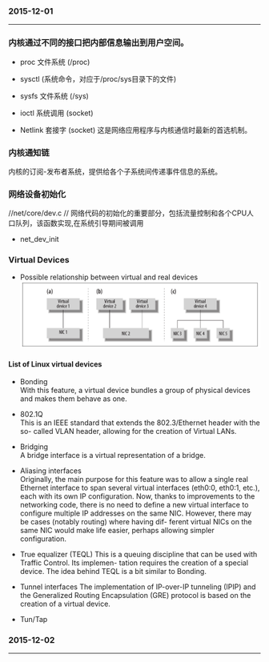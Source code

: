 ### 2015-12-01
-----------

### 内核通过不同的接口把内部信息输出到用户空间。
* proc 文件系统 (/proc)

* sysctl (系统命令，对应于/proc/sys目录下的文件)

* sysfs 文件系统 (/sys)

* ioctl 系统调用 (socket)

* Netlink 套接字 (socket)
  这是网络应用程序与内核通信时最新的首选机制。

### 内核通知链
内核的订阅-发布者系统，提供给各个子系统间传递事件信息的系统。

### 网络设备初始化
//net/core/dev.c 
// 网络代码的初始化的重要部分，包括流量控制和各个CPU人口队列，该函数实现,在系统引导期间被调用
* net_dev_init


### Virtual Devices
* Possible relationship between virtual and real devices  
![](https://github.com/cjdao/note-book/blob/master/images/linux_virtual_devices.png)

#### List of Linux virtual devices
* Bonding  
With this feature, a virtual device bundles a group of physical devices and makes
them behave as one.

* 802.1Q  
This is an IEEE standard that extends the 802.3/Ethernet header with the so-
called VLAN header, allowing for the creation of Virtual LANs.

* Bridging  
A bridge interface is a virtual representation of a bridge.

* Aliasing interfaces  
Originally, the main purpose for this feature was to allow a single real Ethernet
interface to span several virtual interfaces (eth0:0, eth0:1, etc.), each with its own
IP configuration. Now, thanks to improvements to the networking code, there is
no need to define a new virtual interface to configure multiple IP addresses on
the same NIC. However, there may be cases (notably routing) where having dif-
ferent virtual NICs on the same NIC would make life easier, perhaps allowing
simpler configuration.


* True equalizer (TEQL)
This is a queuing discipline that can be used with Traffic Control. Its implemen-
tation requires the creation of a special device. The idea behind TEQL is a bit
similar to Bonding.

* Tunnel interfaces
The implementation of IP-over-IP tunneling (IPIP) and the Generalized Routing
Encapsulation (GRE) protocol is based on the creation of a virtual device.

* Tun/Tap


### 2015-12-02
-----------


